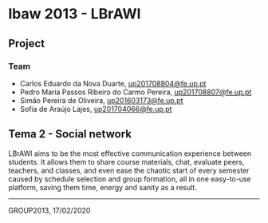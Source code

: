 # lbaw 2013 - LBrAWl

## Project

### Team

* Carlos Eduardo da Nova Duarte, up201708804@fe.up.pt
* Pedro Maria Passos Ribeiro do Carmo Pereira, up201708807@fe.up.pt
* Simão Pereira de Oliveira, up201603173@fe.up.pt
* Sofia de Araújo Lajes, up201704066@fe.up.pt

## Tema 2 - Social network

LBrAWl aims to be the most effective communication experience between students. It allows them to share course materials, chat, evaluate peers, teachers, and classes, and even ease the chaotic start of every semester caused by schedule selection and group formation, all in one easy-to-use platform, saving them time, energy and sanity as a result.

***
GROUP2013, 17/02/2020